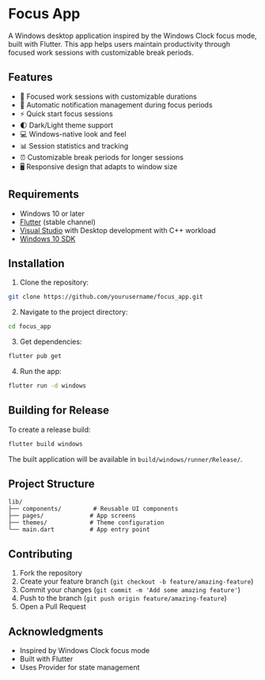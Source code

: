 # Focus App

A Windows desktop application inspired by the Windows Clock focus mode, built with Flutter. This app helps users maintain productivity through focused work sessions with customizable break periods.

## Features

- 🎯 Focused work sessions with customizable durations
- 🔕 Automatic notification management during focus periods
- ⚡ Quick start focus sessions
- 🌓 Dark/Light theme support
- 💻 Windows-native look and feel
- 📊 Session statistics and tracking
- ⏰ Customizable break periods for longer sessions
- 🖥️ Responsive design that adapts to window size

## Requirements

- Windows 10 or later
- [Flutter](https://flutter.dev/docs/get-started/install) (stable channel)
- [Visual Studio](https://visualstudio.microsoft.com/) with Desktop development with C++ workload
- [Windows 10 SDK](https://developer.microsoft.com/en-us/windows/downloads/windows-sdk/)

## Installation

1. Clone the repository:
```bash
git clone https://github.com/yourusername/focus_app.git
```

2. Navigate to the project directory:
```bash
cd focus_app
```

3. Get dependencies:
```bash
flutter pub get
```

4. Run the app:
```bash
flutter run -d windows
```

## Building for Release

To create a release build:

```bash
flutter build windows
```

The built application will be available in `build/windows/runner/Release/`.

## Project Structure

```
lib/
├── components/         # Reusable UI components
├── pages/             # App screens
├── themes/            # Theme configuration
└── main.dart          # App entry point
```

## Contributing

1. Fork the repository
2. Create your feature branch (`git checkout -b feature/amazing-feature`)
3. Commit your changes (`git commit -m 'Add some amazing feature'`)
4. Push to the branch (`git push origin feature/amazing-feature`)
5. Open a Pull Request

## Acknowledgments

- Inspired by Windows Clock focus mode
- Built with Flutter
- Uses Provider for state management

